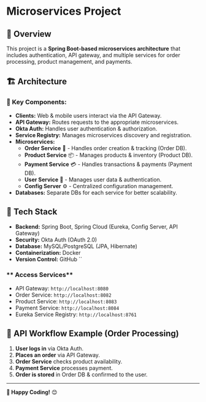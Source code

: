 # Microservices Project

## 📌 Overview
This project is a **Spring Boot-based microservices architecture** that includes authentication, API gateway, and multiple services for order processing, product management, and payments.

## 🏗 Architecture

### **🔹 Key Components:**
- **Clients:** Web & mobile users interact via the API Gateway.
- **API Gateway:** Routes requests to the appropriate microservices.
- **Okta Auth:** Handles user authentication & authorization.
- **Service Registry:** Manages microservices discovery and registration.
- **Microservices:**
  - **Order Service** 🛒 - Handles order creation & tracking (Order DB).
  - **Product Service** 📦 - Manages products & inventory (Product DB).
  - **Payment Service** 💳 - Handles transactions & payments (Payment DB).
  - **User Service** 👤 - Manages user data & authentication.
  - **Config Server** ⚙ - Centralized configuration management.
- **Databases:** Separate DBs for each service for better scalability.

## 🚀 Tech Stack
- **Backend:** Spring Boot, Spring Cloud (Eureka, Config Server, API Gateway)
- **Security:** Okta Auth (OAuth 2.0)
- **Database:** MySQL/PostgreSQL (JPA, Hibernate)
- **Containerization:** Docker
- **Version Control:** GitHub
``

### ** Access Services**
- API Gateway: `http://localhost:8080`
- Order Service: `http://localhost:8082`
- Product Service: `http://localhost:8083`
- Payment Service: `http://localhost:8084`
- Eureka Service Registry: `http://localhost:8761`

## 🔗 API Workflow Example (Order Processing)
1. **User logs in** via Okta Auth.
2. **Places an order** via API Gateway.
3. **Order Service** checks product availability.
4. **Payment Service** processes payment.
5. **Order is stored** in Order DB & confirmed to the user.


---

**🚀 Happy Coding!** 😊
